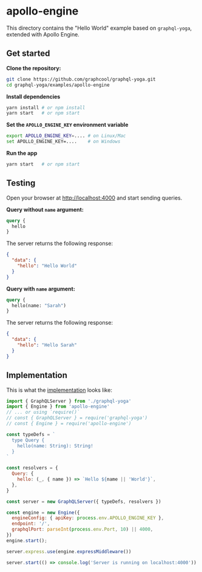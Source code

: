 # apollo-engine

This directory contains the "Hello World" example based on `graphql-yoga`, extended with Apollo Engine. 

## Get started

**Clone the repository:**

```sh
git clone https://github.com/graphcool/graphql-yoga.git
cd graphql-yoga/examples/apollo-engine
```

**Install dependencies**

```sh
yarn install # or npm install
yarn start   # or npm start
```

**Set the `APOLLO_ENGINE_KEY` environment variable**

```sh
export APOLLO_ENGINE_KEY=.... # on Linux/Mac
set APOLLO_ENGINE_KEY=....    # on Windows
```

**Run the app**

```sh
yarn start   # or npm start
```

## Testing

Open your browser at [http://localhost:4000](http://localhost:4000) and start sending queries.

**Query without `name` argument:**

```graphql
query {
  hello
}
```

The server returns the following response:

```json
{
  "data": {
    "hello": "Hello World"
  }
}
```

**Query with `name` argument:**

```graphql
query {
  hello(name: "Sarah")
}
```

The server returns the following response:

```json
{
  "data": {
    "hello": "Hello Sarah"
  }
}
```

## Implementation

This is what the [implementation](./index.js) looks like:

```js
import { GraphQLServer } from './graphql-yoga'
import { Engine } from 'apollo-engine'
// ... or using `require()`
// const { GraphQLServer } = require('graphql-yoga')
// const { Engine } = require('apollo-engine')

const typeDefs = `
  type Query {
    hello(name: String): String!
  }
`

const resolvers = {
  Query: {
    hello: (_, { name }) => `Hello ${name || 'World'}`,
  },
}

const server = new GraphQLServer({ typeDefs, resolvers })

const engine = new Engine({
  engineConfig: { apiKey: process.env.APOLLO_ENGINE_KEY },
  endpoint: '/',
  graphqlPort: parseInt(process.env.Port, 10) || 4000,
})
engine.start();

server.express.use(engine.expressMiddleware())

server.start(() => console.log('Server is running on localhost:4000'))
```
